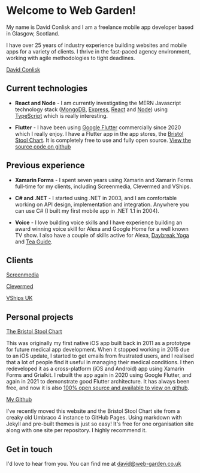 # Welcome to Web Garden!

My name is David Conlisk and I am a freelance mobile app developer based in Glasgow, Scotland.

I have over 25 years of industry experience building websites and mobile apps for a variety of clients. I thrive in the fast-paced agency environment, working with agile methodologies to tight deadlines.

<script src="https://platform.linkedin.com/badges/js/profile.js" async defer type="text/javascript"></script>
<div class="badge-base LI-profile-badge" data-locale="en_US" data-size="medium" data-theme="dark" data-type="VERTICAL" data-vanity="davidconlisk" data-version="v1"><a class="badge-base__link LI-simple-link" href="https://uk.linkedin.com/in/davidconlisk?trk=profile-badge">David Conlisk</a></div>

## Current technologies

- **React and Node** - I am currently investigating the MERN Javascript technology stack (<a href="https://www.mongodb.com/home" target="_blank">MongoDB</a>, <a href="https://expressjs.com/" target="_blank">Express</a>, <a href="https://reactjs.org/" target="_blank">React</a> and <a href="https://nodejs.org/en/" target="_blank">Node</a>) using <a href="https://www.typescriptlang.org/" target="_blank">TypeScript</a> which is really interesting.

- **Flutter** - I have been using <a href="https://flutter.dev/" target="_blank">Google Flutter</a> commercially since 2020 which I really enjoy. I have a Flutter app in the app stores, the <a href="https://bristolstoolchart.net" target="_blank">Bristol Stool Chart</a>. It is completely free to use and fully open source. <a href="https://github.com/dconlisk/bristol-stool-chart-flutter-app" target="_blank">View the source code on github</a>

## Previous experience

- **Xamarin Forms** - I spent seven years using Xamarin and Xamarin Forms full-time for my clients, including Screenmedia, Clevermed and VShips.

- **C# and .NET** - I started using .NET in 2003, and I am comfortable working on API design, implementation and integration. Anywhere you can use C# (I built my first mobile app in .NET 1.1 in 2004).

- **Voice** - I love building voice skills and I have experience building an award winning voice skill for Alexa and Google Home for a well known TV show. I also have a couple of skills active for Alexa, <a href="https://www.amazon.co.uk/Web-Garden-Limited-Daybreak-Yoga/dp/B079542ZNV/ref=sr_1_1?dchild=1&keywords=web+garden+limited&qid=1593259714&s=digital-skills&sr=1-1" target="_blank">Daybreak Yoga</a> and <a href="https://www.amazon.co.uk/Web-Garden-Limited-Tea-Guide/dp/B076JGKSLJ/ref=sr_1_2?dchild=1&keywords=web+garden+limited&qid=1593259776&s=digital-skills&sr=1-2" target="_blank">Tea Guide</a>.

## Clients

<a href="https://www.screenmedia.co.uk/" target="_blank">Screenmedia</a>

<a href="https://www.clevermed.com/" target="_blank">Clevermed</a>

<a href="http://www.vcrew.com/offices/united-kingdom/" target="_blank">VShips UK</a>

## Personal projects

<a href="https://bristolstoolchart.net" target="_blank">The Bristol Stool Chart</a>

This was originally my first native iOS app built back in 2011 as a prototype for future medical app development. When it stopped working in 2015 due to an iOS update, I started to get emails from frustrated users, and I realised that a lot of people find it useful in managing their medical conditions. I then redeveloped it as a cross-platform (iOS and Android) app using Xamarin Forms and Grialkit. I rebuilt the app again in 2020 using Google Flutter, and again in 2021 to demonstrate good Flutter architecture. It has always been free, and now it is also <a href="https://github.com/dconlisk/bristol-stool-chart-flutter-app" target="_blank">100% open source and available to view on github</a>.

<a href="https://github.com/dconlisk" target="_blank">My Github</a>

I've recently moved this website and the Bristol Stool Chart site from a creaky old Umbraco 4 instance to GitHub Pages. Using markdown with Jekyll and pre-built themes is just so easy! It's free for one organisation site along with one site per repository. I highly recommend it.

## Get in touch

I'd love to hear from you. You can find me at [david@web-garden.co.uk](mailto:david@web-garden.co.uk)
